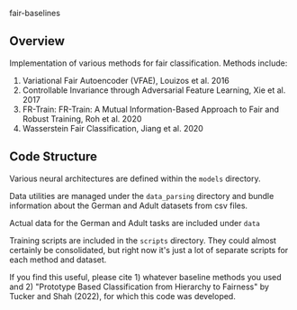 fair-baselines

## Overview ##
Implementation of various methods for fair classification.
Methods include:

1) Variational Fair Autoencoder (VFAE), Louizos et al. 2016
2) Controllable Invariance through Adversarial Feature Learning, Xie et al. 2017
3) FR-Train: FR-Train: A Mutual Information-Based Approach to Fair and Robust Training, Roh et al. 2020
4) Wasserstein Fair Classification, Jiang et al. 2020

## Code Structure ##
Various neural architectures are defined within the ``models`` directory.

Data utilities are managed under the ``data_parsing`` directory and bundle information about the German and Adult datasets from csv files.

Actual data for the German and Adult tasks are included under ``data``

Training scripts are included in the ``scripts`` directory. They could almost certainly be consolidated, but right now it's just a lot of separate scripts for each method and dataset.

If you find this useful, please cite 1) whatever baseline methods you used and 2) "Prototype Based Classification from Hierarchy to Fairness" by Tucker and Shah (2022), for which this code was developed.


